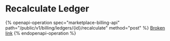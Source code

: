 # Recalculate Ledger



{% openapi-operation spec="marketplace-billing-api" path="/public/v1/billing/ledgers/{id}/recalculate" method="post" %}
[Broken link](broken-reference)
{% endopenapi-operation %}

